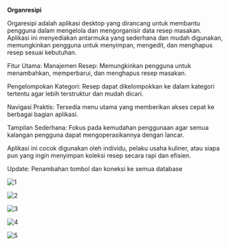 **Organresipi**

Orgaresipi adalah aplikasi desktop yang dirancang untuk membantu pengguna dalam mengelola dan mengorganisir data resep masakan. Aplikasi ini menyediakan antarmuka yang sederhana dan mudah digunakan, memungkinkan pengguna untuk menyimpan, mengedit, dan menghapus resep sesuai kebutuhan.

Fitur Utama:
Manajemen Resep: Memungkinkan pengguna untuk menambahkan, memperbarui, dan menghapus resep masakan.

Pengelompokan Kategori: Resep dapat dikelompokkan ke dalam kategori tertentu agar lebih terstruktur dan mudah dicari.

Navigasi Praktis: Tersedia menu utama yang memberikan akses cepat ke berbagai bagian aplikasi.

Tampilan Sederhana: Fokus pada kemudahan penggunaan agar semua kalangan pengguna dapat mengoperasikannya dengan lancar.

Aplikasi ini cocok digunakan oleh individu, pelaku usaha kuliner, atau siapa pun yang ingin menyimpan koleksi resep secara rapi dan efisien.

Update: Penambahan tombol dan koneksi ke semua database

![1](https://github.com/user-attachments/assets/50f1de58-a9e1-479e-9e1e-cd34b3678356)

![2](https://github.com/user-attachments/assets/e8880ae4-a5a3-4dae-b0a9-ca3bea25ee60)

![3](https://github.com/user-attachments/assets/738b7f11-58fb-49d0-9ad7-dd46e5144d78)

![4](https://github.com/user-attachments/assets/bdf68480-7c25-4b0e-9c3c-492ec9b72883)

![5](https://github.com/user-attachments/assets/6a3d19ab-b482-442d-bb69-b0391ae19283)

